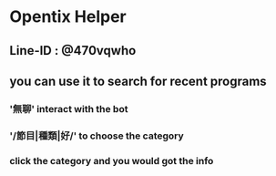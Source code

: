# Opentix Helper
## Line-ID : @470vqwho
## you can use it to search for recent programs
### '無聊' interact with the bot
### '/節目|種類|好/' to choose the category
### click the category and you would got the info
